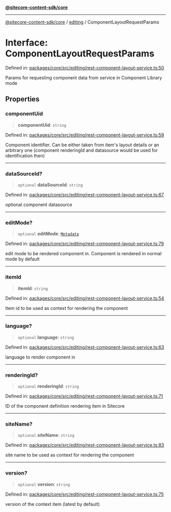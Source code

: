 [**@sitecore-content-sdk/core**](../../README.md)

***

[@sitecore-content-sdk/core](../../README.md) / [editing](../README.md) / ComponentLayoutRequestParams

# Interface: ComponentLayoutRequestParams

Defined in: [packages/core/src/editing/rest-component-layout-service.ts:50](https://github.com/Sitecore/xmc-jss-dev/blob/38628169543edbbaa7aaf11b37732422ca68db02/packages/core/src/editing/rest-component-layout-service.ts#L50)

Params for requesting component data from service in Component Library mode

## Properties

### componentUid

> **componentUid**: `string`

Defined in: [packages/core/src/editing/rest-component-layout-service.ts:59](https://github.com/Sitecore/xmc-jss-dev/blob/38628169543edbbaa7aaf11b37732422ca68db02/packages/core/src/editing/rest-component-layout-service.ts#L59)

Component identifier. Can be either taken from item's layout details or
an arbitrary one (component renderingId and datasource would be used for identification then)

***

### dataSourceId?

> `optional` **dataSourceId**: `string`

Defined in: [packages/core/src/editing/rest-component-layout-service.ts:67](https://github.com/Sitecore/xmc-jss-dev/blob/38628169543edbbaa7aaf11b37732422ca68db02/packages/core/src/editing/rest-component-layout-service.ts#L67)

optional component datasource

***

### editMode?

> `optional` **editMode**: [`Metadata`](../../layout/enumerations/EditMode.md#metadata)

Defined in: [packages/core/src/editing/rest-component-layout-service.ts:79](https://github.com/Sitecore/xmc-jss-dev/blob/38628169543edbbaa7aaf11b37732422ca68db02/packages/core/src/editing/rest-component-layout-service.ts#L79)

edit mode to be rendered component in. Component is rendered in normal mode by default

***

### itemId

> **itemId**: `string`

Defined in: [packages/core/src/editing/rest-component-layout-service.ts:54](https://github.com/Sitecore/xmc-jss-dev/blob/38628169543edbbaa7aaf11b37732422ca68db02/packages/core/src/editing/rest-component-layout-service.ts#L54)

Item id to be used as context for rendering the component

***

### language?

> `optional` **language**: `string`

Defined in: [packages/core/src/editing/rest-component-layout-service.ts:63](https://github.com/Sitecore/xmc-jss-dev/blob/38628169543edbbaa7aaf11b37732422ca68db02/packages/core/src/editing/rest-component-layout-service.ts#L63)

language to render component in

***

### renderingId?

> `optional` **renderingId**: `string`

Defined in: [packages/core/src/editing/rest-component-layout-service.ts:71](https://github.com/Sitecore/xmc-jss-dev/blob/38628169543edbbaa7aaf11b37732422ca68db02/packages/core/src/editing/rest-component-layout-service.ts#L71)

ID of the component definition rendering item in Sitecore

***

### siteName?

> `optional` **siteName**: `string`

Defined in: [packages/core/src/editing/rest-component-layout-service.ts:83](https://github.com/Sitecore/xmc-jss-dev/blob/38628169543edbbaa7aaf11b37732422ca68db02/packages/core/src/editing/rest-component-layout-service.ts#L83)

site name to be used as context for rendering the component

***

### version?

> `optional` **version**: `string`

Defined in: [packages/core/src/editing/rest-component-layout-service.ts:75](https://github.com/Sitecore/xmc-jss-dev/blob/38628169543edbbaa7aaf11b37732422ca68db02/packages/core/src/editing/rest-component-layout-service.ts#L75)

version of the context item (latest by default)
